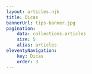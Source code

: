 ```yaml
---
layout: articles.njk
title: Dicas
bannerUrl: tips-banner.jpg
pagination:
    data: collections.articles
    size: 5
    alias: articles
eleventyNavigation:
    key: Dicas
    order: 3
---
```

